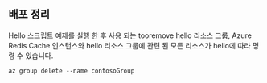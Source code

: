 ## <a name="clean-up-deployment"></a>배포 정리 

Hello 스크립트 예제를 실행 한 후 사용 되는 tooremove hello 리소스 그룹, Azure Redis Cache 인스턴스와 hello 리소스 그룹에 관련 된 모든 리소스가 hello에 따라 명령 수 있습니다.

```azurecli
az group delete --name contosoGroup
```